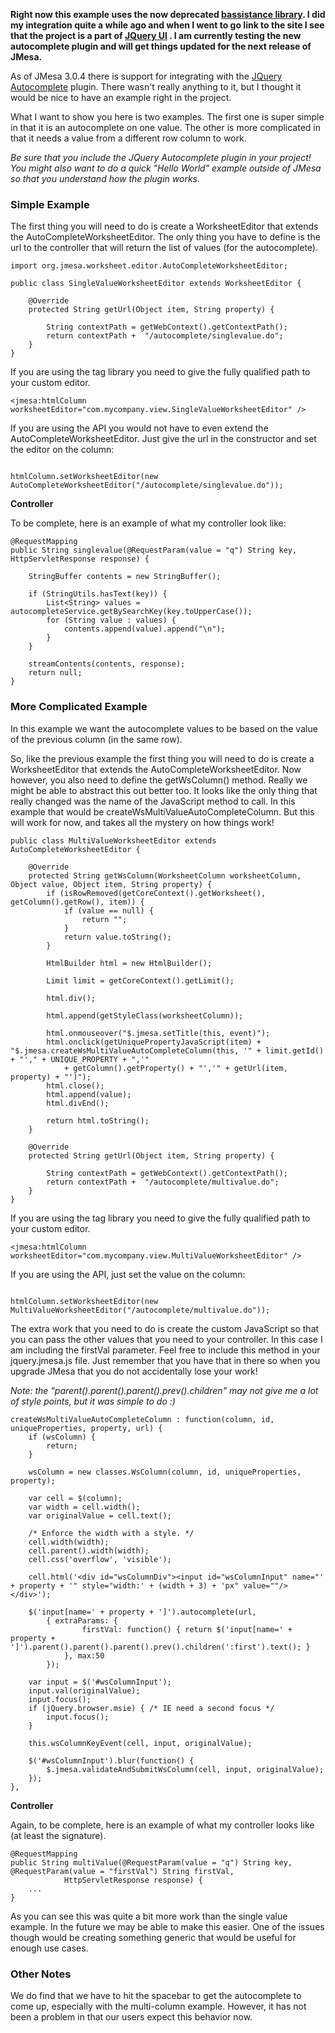 **Right now this example uses the now deprecated [bassistance library](http://bassistance.de/jquery-plugins/jquery-plugin-autocomplete/). I did my integration quite a while ago and when I went to go link to the site I see that the project is a part of [JQuery UI](http://jqueryui.com/demos/autocomplete/) . I am currently testing the new autocomplete plugin and will get things updated for the next release of JMesa.**


As of JMesa 3.0.4 there is support for integrating with the [JQuery Autocomplete](http://docs.jquery.com/Plugins/autocomplete) plugin. There wasn't really anything to it, but I thought it would be nice to have an example right in the project.

What I want to show you here is two examples. The first one is super simple in that it is an autocomplete on one value. The other is more complicated in that it needs a value from a different row column to work.

_Be sure that you include the JQuery Autocomplete plugin in your project! You might also want to do a quick "Hello World" example outside of JMesa so that you understand how the plugin works._

### Simple Example ###

The first thing you will need to do is create a WorksheetEditor that extends the AutoCompleteWorksheetEditor. The only thing you have to define is the url to the controller that will return the list of values (for the autocomplete).

```
import org.jmesa.worksheet.editor.AutoCompleteWorksheetEditor;

public class SingleValueWorksheetEditor extends WorksheetEditor {

    @Override
    protected String getUrl(Object item, String property) {

        String contextPath = getWebContext().getContextPath();
        return contextPath +  "/autocomplete/singlevalue.do";
    }
}
```

If you are using the tag library you need to give the fully qualified path to your custom editor.

```
<jmesa:htmlColumn worksheetEditor="com.mycompany.view.SingleValueWorksheetEditor" />
```

If you are using the API you would not have to even extend the AutoCompleteWorksheetEditor. Just give the url in the constructor and set the editor on the column:

```

htmlColumn.setWorksheetEditor(new AutoCompleteWorksheetEditor("/autocomplete/singlevalue.do"));
```

**Controller**

To be complete, here is an example of what my controller look like:

```
@RequestMapping
public String singlevalue(@RequestParam(value = "q") String key, HttpServletResponse response) {

    StringBuffer contents = new StringBuffer();

    if (StringUtils.hasText(key)) {
        List<String> values = autocompleteService.getBySearchKey(key.toUpperCase());
        for (String value : values) {
            contents.append(value).append("\n");
        }
    }

    streamContents(contents, response);
    return null;
}
```

### More Complicated Example ###

In this example we want the autocomplete values to be based on the value of the previous column (in the same row).

So, like the previous example the first thing you will need to do is create a WorksheetEditor that extends the AutoCompleteWorksheetEditor. Now however, you also need to define the getWsColumn() method. Really we might be able to abstract this out better too. It looks like the only thing that really changed was the name of the JavaScript method to call. In this example that would be createWsMultiValueAutoCompleteColumn. But this will work for now, and takes all the mystery on how things work!

```
public class MultiValueWorksheetEditor extends AutoCompleteWorksheetEditor {

    @Override
    protected String getWsColumn(WorksheetColumn worksheetColumn, Object value, Object item, String property) {
        if (isRowRemoved(getCoreContext().getWorksheet(), getColumn().getRow(), item)) {
            if (value == null) {
                return "";
            }
            return value.toString();
        }

        HtmlBuilder html = new HtmlBuilder();

        Limit limit = getCoreContext().getLimit();

        html.div();

        html.append(getStyleClass(worksheetColumn));

        html.onmouseover("$.jmesa.setTitle(this, event)");
        html.onclick(getUniquePropertyJavaScript(item) + "$.jmesa.createWsMultiValueAutoCompleteColumn(this, '" + limit.getId() + "'," + UNIQUE_PROPERTY + ",'"
            + getColumn().getProperty() + "','" + getUrl(item, property) + "')");
        html.close();
        html.append(value);
        html.divEnd();

        return html.toString();
    }

    @Override
    protected String getUrl(Object item, String property) {

        String contextPath = getWebContext().getContextPath();
        return contextPath +  "/autocomplete/multivalue.do";
    }
}
```

If you are using the tag library you need to give the fully qualified path to your custom editor.

```
<jmesa:htmlColumn worksheetEditor="com.mycompany.view.MultiValueWorksheetEditor" />
```

If you are using the API, just set the value on the column:

```

htmlColumn.setWorksheetEditor(new MultiValueWorksheetEditor("/autocomplete/multivalue.do"));
```

The extra work that you need to do is create the custom JavaScript so that you can pass the other values that you need to your controller. In this case I am including the firstVal parameter. Feel free to include this method in your jquery.jmesa.js file. Just remember that you have that in there so when you upgrade JMesa that you do not accidentally lose your work!

_Note: the "parent().parent().parent().prev().children" may not give me a lot of style points, but it was simple to do :)_

```
createWsMultiValueAutoCompleteColumn : function(column, id, uniqueProperties, property, url) {
    if (wsColumn) {
        return;
    }

    wsColumn = new classes.WsColumn(column, id, uniqueProperties, property);

    var cell = $(column);
    var width = cell.width();
    var originalValue = cell.text();

    /* Enforce the width with a style. */
    cell.width(width);
    cell.parent().width(width);
    cell.css('overflow', 'visible');

    cell.html('<div id="wsColumnDiv"><input id="wsColumnInput" name="' + property + '" style="width:' + (width + 3) + 'px" value=""/></div>');

    $('input[name=' + property + ']').autocomplete(url,
        { extraParams: {  
                firstVal: function() { return $('input[name=' + property + ']').parent().parent().parent().prev().children(':first').text(); }
            }, max:50
        });

    var input = $('#wsColumnInput');
    input.val(originalValue);
    input.focus();
    if (jQuery.browser.msie) { /* IE need a second focus */
        input.focus();
    }

    this.wsColumnKeyEvent(cell, input, originalValue);

    $('#wsColumnInput').blur(function() {
        $.jmesa.validateAndSubmitWsColumn(cell, input, originalValue);
    });
},
```


**Controller**

Again, to be complete, here is an example of what my controller looks like (at least the signature).

```
@RequestMapping
public String multiValue(@RequestParam(value = "q") String key, @RequestParam(value = "firstVal") String firstVal,
            HttpServletResponse response) {
    ...
}
```

As you can see this was quite a bit more work than the single value example. In the future we may be able to make this easier. One of the issues though would be creating something generic that would be useful for enough use cases.

### Other Notes ###

We do find that we have to hit the spacebar to get the autocomplete to come up, especially with the multi-column example. However, it has not been a problem in that our users expect this behavior now.